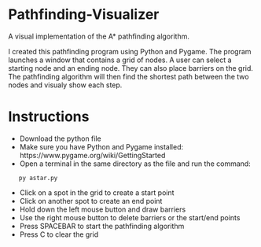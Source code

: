 # Pathfinding-Visualizer
A visual implementation of the A* pathfinding algorithm. 

<p>I created this pathfinding program using Python and Pygame. The program launches a window that contains a grid of nodes. A user can select a starting node and an ending node. They can also place barriers on the grid. The pathfinding algorithm will then find the shortest path between the two nodes and visualy show each step. </p>

<h1>Instructions</h1>
<ul>
  <li>Download the python file </li>
  <li>Make sure you have Python and Pygame installed: https://www.pygame.org/wiki/GettingStarted  </li>
  <li>Open a terminal in the same directory as the file and run the command:</li>
</ul>

   ```
      py astar.py
   ```
   
<ul>
  <li>Click on a spot in the grid to create a start point</li>
  <li>Click on another spot to create an end point</li>
  <li>Hold down the left mouse button and draw barriers</li>
  <li>Use the right mouse button to delete barriers or the start/end points</li>
  <li>Press SPACEBAR to start the pathfinding algorithm</li>
  <li>Press C to clear the grid</li>
</ul>   

  
